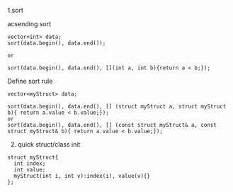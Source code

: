 1.sort

acsending sort

```
vector<int> data;
sort(data.begin(), data.end());

or

sort(data.begin(), data.end(), [](int a, int b){return a < b;});

```
Define sort rule

```
vector<myStruct> data;

sort(data.begin(), data.end(), [] (struct myStruct a, struct myStruct b){ return a.value < b.value;});
or
sort(data.begin(), data.end(), [] (const struct myStruct& a, const struct myStruct& b){ return a.value < b.value;});
```

2. quick struct/class init

```
struct myStruct{
  int index;
  int value;
  myStruct(int i, int v):index(i), value(v){}
};
```
